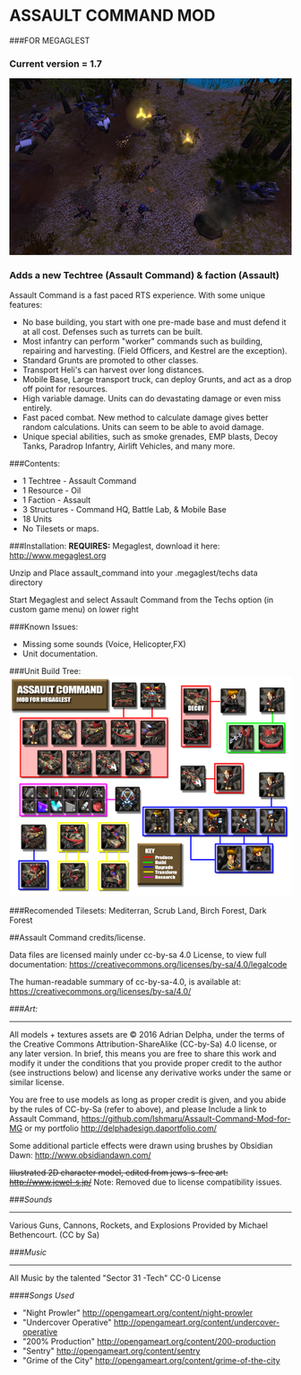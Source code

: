 # ASSAULT COMMAND MOD
###FOR MEGAGLEST

### Current version = 1.7

![alt text](https://raw.githubusercontent.com/Ishmaru/Assault-Command-Mod-for-MG/master/screen.jpg "Screenshot")


### Adds a new Techtree (Assault Command) & faction (Assault)

Assault Command is a fast paced RTS experience. With some unique features:

* No base building, you start with one pre-made base and must defend it at all cost. Defenses such as turrets can be built.
* Most infantry can perform "worker" commands such as building, repairing and harvesting. (Field Officers, and Kestrel are the exception).
* Standard Grunts are promoted to other classes.
* Transport Heli's can harvest over long distances.
* Mobile Base, Large transport truck, can deploy Grunts, and act as a drop off point for resources. 
* High variable damage. Units can do devastating damage or even miss entirely.
* Fast paced combat. New method to calculate damage gives better random calculations. Units can seem to be able to avoid damage.
* Unique special abilities, such as smoke grenades, EMP blasts, Decoy Tanks, Paradrop Infantry, Airlift Vehicles, and many more.

###Contents:
* 1 Techtree	- Assault Command
* 1 Resource	- Oil
* 1 Faction	- Assault
* 3 Structures	- Command HQ, Battle Lab, & Mobile Base
* 18 Units
* No Tilesets or maps.

###Installation:
__REQUIRES:__  Megaglest, download it here: <http://www.megaglest.org>

Unzip and Place assault_command into your .megaglest/techs data directory

Start Megaglest and select Assault Command from the Techs option (in custom game menu) on lower right

###Known Issues:
* Missing some sounds (Voice, Helicopter,FX)
* Unit documentation.

###Unit Build Tree:
![alt text](https://raw.githubusercontent.com/Ishmaru/Assault-Command-Mod-for-MG/master/assault_command_techtree.png "Build Tree Diagram")

###Recomended Tilesets:
Mediterran, Scrub Land, Birch Forest, Dark Forest

##Assault Command credits/license.

Data files are licensed mainly under cc-by-sa 4.0 License, to view full documentation:
<https://creativecommons.org/licenses/by-sa/4.0/legalcode>

The human-readable summary of cc-by-sa-4.0, is available at: 
<https://creativecommons.org/licenses/by-sa/4.0/>


###*Art:*
******
All models + textures assets are © 2016 Adrian Delpha,
under the terms of the Creative Commons Attribution-ShareAlike (CC-by-Sa)
4.0 license, or any later version. In brief, this means you are free to share
this work and modify it under the conditions that you provide proper credit to
the author (see instructions below) and license any derivative works under the
same or similar license. 

You are free to use models as long as proper credit is given, and you abide by
the rules of CC-by-Sa (refer to above), and please Include a link to Assault Command, <https://github.com/Ishmaru/Assault-Command-Mod-for-MG> or my portfolio
<http://delphadesign.daportfolio.com/>

Some additional particle effects were drawn using brushes by Obsidian Dawn: <http://www.obsidiandawn.com/>

<s>Illustrated 2D character model, edited from jews-s-free art: <http://www.jewel-s.jp/></s>
Note: Removed due to license compatibility issues.

###*Sounds*
*******
Various Guns, Cannons, Rockets, and Explosions Provided by Michael Bethencourt.
(CC by Sa)

###*Music*
*******
All Music by the talented "Sector 31 -Tech"
CC-0 License

####*Songs Used*
* "Night Prowler" <http://opengameart.org/content/night-prowler>
* "Undercover Operative" <http://opengameart.org/content/undercover-operative>
* "200% Production" <http://opengameart.org/content/200-production>
* "Sentry" <http://opengameart.org/content/sentry>
* "Grime of the City" <http://opengameart.org/content/grime-of-the-city>